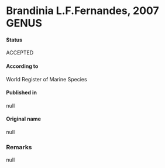 Brandinia L.F.Fernandes, 2007 GENUS
=======

#### Status
ACCEPTED

#### According to
World Register of Marine Species

#### Published in
null

#### Original name
null

### Remarks
null